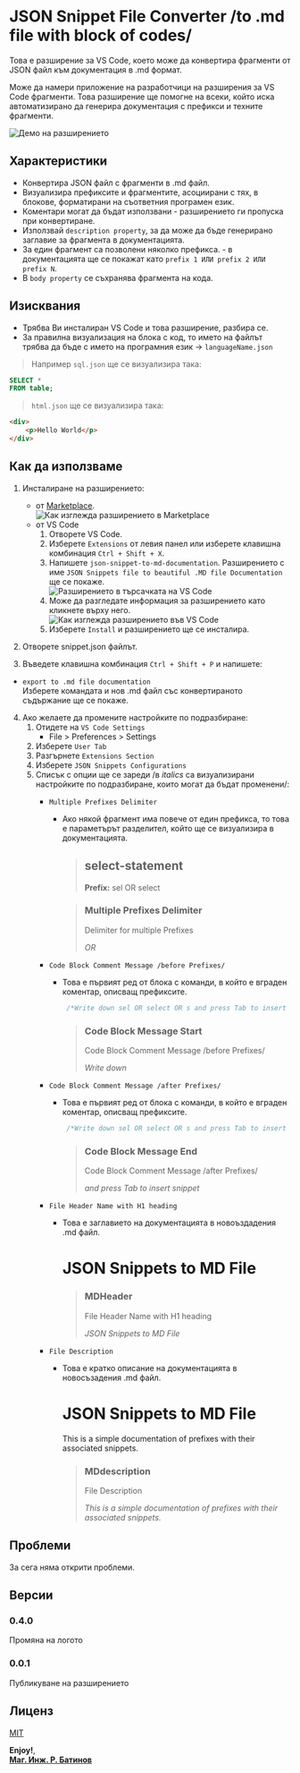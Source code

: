 # JSON Snippet File Converter /to .md file with block of codes/

Това е разширение за VS Code, което може да конвертира фрагменти от JSON файл към документация в .md формат.

Може да намери приложение на разработчици на разширения за VS Code фрагменти. 
Това разширение ще помогне на всеки, който иска автоматизирано да генерира документация с префикси и техните фрагменти. 

![Демо на разширението](./images/demo.gif)

## Характеристики

- Конвертира JSON файл с фрагменти в .md файл.
- Визуализира префиксите и фрагментите, асоциирани с тях, в блокове, форматирани на съответния програмен език. 
- Коментари могат да бъдат използвани - разширението ги пропуска при конвертиране. 
- Използвай `description property`, за да може да бъде генерирано заглавие за фрагмента в документацията. 
- За един фрагмент са позволени няколко префикса.  - в документацията ще се покажат като `prefix 1 ИЛИ prefix 2 ИЛИ prefix N`.
- В `body property` се съхранява фрагмента на кода.

## Изисквания

- Трябва Ви инсталиран VS Code и това разширение, разбира се.
- За правилна визуализация на блока с код, то името на файлът трябва да бъде с името на програмния език -> `languageName.json`

> Например `sql.json` ще се визуализира така:  

```sql
SELECT *   
FROM table;
```  
  
> `html.json` ще се визуализира така:

```html
<div>
    <p>Hello World</p>
</div>
```  


## Как да използваме

1. Инсталиране на разширението: 
    - от [Marketplace](https://marketplace.visualstudio.com/items?itemName=MEngRBatinov.json-snippet-to-md-documentation&ssr=false#overview).  
    ![Как изглежда разширението в Marketplace](./images/extension-marketplace.png)  
    - от VS Code
        1. Отворете VS Code.
        2. Изберете `Extensions` от левия панел или изберете клавишна комбинация `Ctrl + Shift + X`.
        3. Напишете `json-snippet-to-md-documentation`. Разширението с име `JSON Snippets file to beautiful .MD file Documentation` ще се покаже.   
        ![Разширението в търсачката на VS Code](./images/extension-search.png)  
        4. Може да разгледате информация за разширението като кликнете върху него.  
        ![Как изглежда разширението във VS Code](./images/extension-overview.png)  
        5. Изберете `Install` и разширението ще се инсталира.

2. Отворете snippet.json файлът.  
3. Въведете клавишна комбинация `Ctrl + Shift + P` и напишете:

* `export to .md file documentation`  
Изберете командата и нов .md файл със конвертираното съдържание ще се покаже.

4. Ако желаете да промените настройките по подразбиране:
    1. Отидете на `VS Code Settings`
        - File > Preferences > Settings
    2. Изберете `User Tab`
    3. Разгърнете `Extensions Section` 
    4. Изберете `JSON Snippets Configurations`
    5. Списък с опции ще се зареди /в *italics* са визуализирани настройките по подразбиране, които могат да бъдат променени/:
        - `Multiple Prefixes Delimiter`
            - Ако някой фрагмент има повече от един префикса, то това е параметърът разделител, който ще се визуализира в документацията.
                > ## select-statement
                >  **Prefix:** sel OR select
                
                > ### Multiple Prefixes Delimiter
                >
                >   Delimiter for multiple Prefixes
                >
                >   *OR*       
        - `Code Block Comment Message /before Prefixes/`
            - Това е първият ред от блока с команди, в който е вграден коментар, описващ префиксите. 
                ```sql
                 /*Write down sel OR select OR s and press Tab to insert snippet*/ 
                ```
                > ### Code Block Message Start 
                >
                >   Code Block Comment Message /before Prefixes/
                >
                >   *Write down*       
        - `Code Block Comment Message /after Prefixes/`
            - Това е първият ред от блока с команди, в който е вграден коментар, описващ префиксите. 
                ```sql
                 /*Write down sel OR select OR s and press Tab to insert snippet*/ 
                ```
                > ### Code Block Message End 
                >
                >   Code Block Comment Message /after Prefixes/
                >
                >   *and press Tab to insert snippet*

        - `File Header Name with H1 heading`
            - Това е заглавието на документацията в новоъздадения .md файл.
                # JSON Snippets to MD File

                > ### MDHeader 
                >   
                >   File Header Name with H1 heading
                >
                >   *JSON Snippets to MD File*

        - `File Description`
            - Това е кратко описание на документацията в новосъзадения .md файл.
                # JSON Snippets to MD File
                This is a simple documentation of prefixes with their associated snippets.

                > ### MDdescription
                >
                >   File Description
                >
                >   *This is a simple documentation of prefixes with their associated snippets.*



## Проблеми

За сега няма открити проблеми.

## Версии

### 0.4.0

Промяна на логото

### 0.0.1

Публикуване на разширението
    
## Лиценз

[MIT](LICENSE.txt)

**Enjoy!**,  
**[Маг. Инж. Р. Батинов](https://radoslav-batinov.bss.design/)**
